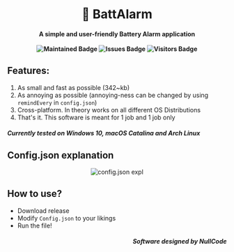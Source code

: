 <h1 align=center> 🔋 BattAlarm</h1>

<h4 align=center>A simple and user-friendly Battery Alarm application</br></br>
<img src="https://img.shields.io/badge/Maintained%3F-yes-blue.svg" alt="Maintained Badge">
<img src="https://img.shields.io/github/issues/NullCode-Utilities/BattAlarm.svg" alt="Issues Badge">
<img src="https://visitor-badge.laobi.icu/badge?page_id=NullCode-Utilities.BattAlarm&title=Visitor" alt="Visitors Badge"></h4>

## Features:
1) As small and fast as possible (342~kb)
2) As annoying as possible (annoying-ness can be changed by using `remindEvery` in `config.json`)
3) Cross-platform. In theory works on all different OS Distributions 
4) That's it. This software is meant for 1 job and 1 job only
##### Currently tested on Windows 10, macOS Catalina and Arch Linux

## Config.json explanation
<p align=center>
   <img src="https://user-images.githubusercontent.com/70959549/136614148-6ed72e03-0a38-40d3-862d-830e739b268a.png" alt="config.json expl"/>
</p>

## How to use?
- Download release
- Modify `Config.json` to your likings
- Run the file!

<h5 align=right>Software designed by NullCode</h5>
